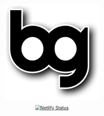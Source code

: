 <p align="center">
    <a href="https://bradgarropy.com" target="_blank" rel="noopener noreferrer">
        <img alt="bg" src="/static/bg-shadow.png" width="300">
    </a>
</p>

<p align="center">
    <a href="https://app.netlify.com/sites/bradgarropy/deploys" target="_blank" rel="noopener noreferrer">
        <img alt="Netlify Status" src="https://api.netlify.com/api/v1/badges/e8759e98-cc7d-443a-968e-f1b2419273fe/deploy-status">
    </a>
</p>
